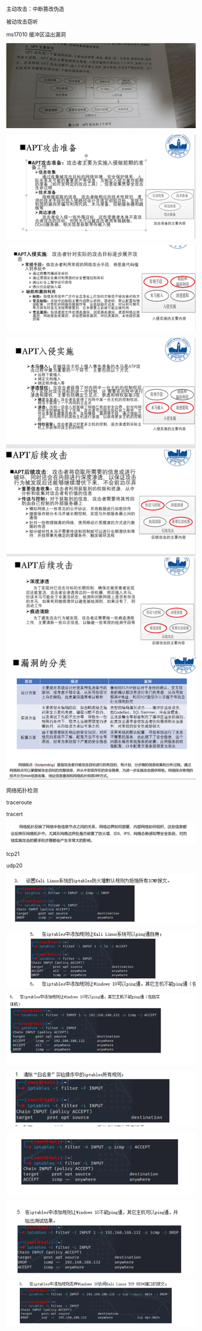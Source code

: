 主动攻击：中断篡改伪造

被动攻击窃听 

ms17010 缓冲区溢出漏洞

![image-20230102221131001](assets/image-20230102221131001.png)

![image-20230102221932916](assets/image-20230102221932916.png)



![image-20230102222000840](assets/image-20230102222000840.png)

![image-20230102222030996](assets/image-20230102222030996.png)![image-20230102222043176](assets/image-20230102222043176.png)![image-20230102222050905](assets/image-20230102222050905.png)![image-20230102222254805](assets/image-20230102222254805.png)![image-20230102223240180](assets/image-20230102223240180.png)

网络拓扑检测

traceroute

tracert

![image-20230102223517384](assets/image-20230102223517384.png)



tcp21

udp20

![image-20230102224132178](assets/image-20230102224132178.png)

![image-20230102224140880](assets/image-20230102224140880.png)

![image-20230102224149857](assets/image-20230102224149857.png)

![image-20230102224159485](assets/image-20230102224159485.png)

![image-20230102224226225](assets/image-20230102224226225.png)

![image-20230102224241360](assets/image-20230102224241360.png)

![image-20230102224252333](assets/image-20230102224252333.png)

 